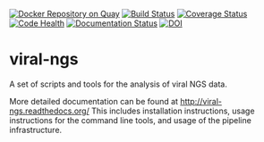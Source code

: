 [![Docker Repository on Quay](https://quay.io/repository/broadinstitute/viral-ngs/status "Docker Repository on Quay")](https://quay.io/repository/broadinstitute/viral-ngs)
[![Build Status](https://travis-ci.com/broadinstitute/viral-ngs.svg?branch=master)](https://travis-ci.com/broadinstitute/viral-ngs)
[![Coverage Status](https://coveralls.io/repos/broadinstitute/viral-ngs/badge.png)](https://coveralls.io/r/broadinstitute/viral-ngs)
[![Code Health](https://landscape.io/github/broadinstitute/viral-ngs/master/landscape.svg?style=flat)](https://landscape.io/github/broadinstitute/viral-ngs)
[![Documentation Status](https://readthedocs.org/projects/viral-ngs/badge/?version=latest)](http://viral-ngs.readthedocs.io/en/latest/?badge=latest)
[![DOI](https://zenodo.org/badge/DOI/10.5281/zenodo.252549.svg)](https://doi.org/10.5281/zenodo.252549)

viral-ngs
=========

A set of scripts and tools for the analysis of viral NGS data.


More detailed documentation can be found at http://viral-ngs.readthedocs.org/
This includes installation instructions,
usage instructions for the command line tools,
and usage of the pipeline infrastructure.
